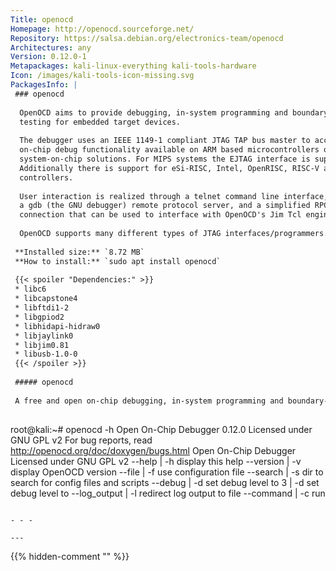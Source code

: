 ```yaml
---
Title: openocd
Homepage: http://openocd.sourceforge.net/
Repository: https://salsa.debian.org/electronics-team/openocd
Architectures: any
Version: 0.12.0-1
Metapackages: kali-linux-everything kali-tools-hardware 
Icon: /images/kali-tools-icon-missing.svg
PackagesInfo: |
 ### openocd
 
  OpenOCD aims to provide debugging, in-system programming and boundary-scan
  testing for embedded target devices.
   
  The debugger uses an IEEE 1149-1 compliant JTAG TAP bus master to access
  on-chip debug functionality available on ARM based microcontrollers or
  system-on-chip solutions. For MIPS systems the EJTAG interface is supported.
  Additionally there is support for eSi-RISC, Intel, OpenRISC, RISC-V and ARC
  controllers.
   
  User interaction is realized through a telnet command line interface,
  a gdb (the GNU debugger) remote protocol server, and a simplified RPC
  connection that can be used to interface with OpenOCD's Jim Tcl engine.
   
  OpenOCD supports many different types of JTAG interfaces/programmers.
 
 **Installed size:** `8.72 MB`  
 **How to install:** `sudo apt install openocd`  
 
 {{< spoiler "Dependencies:" >}}
 * libc6 
 * libcapstone4 
 * libftdi1-2 
 * libgpiod2 
 * libhidapi-hidraw0 
 * libjaylink0 
 * libjim0.81 
 * libusb-1.0-0 
 {{< /spoiler >}}
 
 ##### openocd
 
 A free and open on-chip debugging, in-system programming and boundary-scan testing tool for ARM and MIPS systems
 
 ```
 root@kali:~# openocd -h
 Open On-Chip Debugger 0.12.0
 Licensed under GNU GPL v2
 For bug reports, read
 	http://openocd.org/doc/doxygen/bugs.html
 Open On-Chip Debugger
 Licensed under GNU GPL v2
 --help       | -h	display this help
 --version    | -v	display OpenOCD version
 --file       | -f	use configuration file <name>
 --search     | -s	dir to search for config files and scripts
 --debug      | -d	set debug level to 3
              | -d<n>	set debug level to <level>
 --log_output | -l	redirect log output to file <name>
 --command    | -c	run <command>
 ```
 
 - - -
 
---
```

{{% hidden-comment "<!--Do not edit anything above this line-->" %}}
